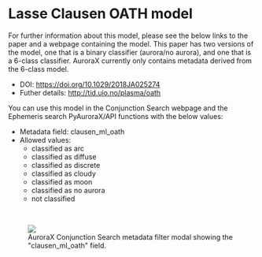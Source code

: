 # Lasse Clausen OATH model

For further information about this model, please see the below links to the paper and a webpage containing the model. This paper has two versions of the model, one that is a binary classifier (aurora/no aurora), and one that is a 6-class classifier. AuroraX currently only contains metadata derived from the 6-class model.

* DOI: <a href="https://doi.org/10.1029/2018JA025274" target="_blank">https://doi.org/10.1029/2018JA025274</a>
* Futher details: <a href="http://tid.uio.no/plasma/oath" target="_blank">http://tid.uio.no/plasma/oath</a>

You can use this model in the Conjunction Search webpage and the Ephemeris search PyAuroraX/API functions with the below values:

* Metadata field: clausen_ml_oath
* Allowed values:
    * classified as arc
    * classified as diffuse
    * classified as discrete
    * classified as cloudy
    * classified as moon
    * classified as no aurora
    * not classified

<br />

<figure>
  <a href="/img/ml_screenshot_clausen.png" target="_blank">
    <img src="/img/ml_screenshot_clausen.png" />
  </a>
  <figcaption>AuroraX Conjunction Search metadata filter modal showing the "clausen_ml_oath" field.</figcaption>
</figure>
